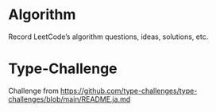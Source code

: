 # Algorithm

Record LeetCode’s algorithm questions, ideas, solutions, etc.

# Type-Challenge

Challenge from https://github.com/type-challenges/type-challenges/blob/main/README.ja.md
